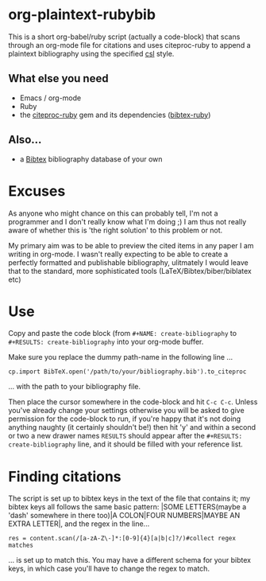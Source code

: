 # org-plaintext-rubybib
This is a short org-babel/ruby script (actually a code-block) that scans through an org-mode file for citations and uses citeproc-ruby to append a plaintext bibliography using the specified [csl](http://editor.citationstyles.org/about/) style. 

## What else you need

* Emacs / org-mode
* Ruby
* the [citeproc-ruby](https://github.com/inukshuk/citeproc-ruby) gem and its dependencies ([bibtex-ruby](https://github.com/inukshuk/bibtex-ruby))

## Also...

* a [Bibtex](http://www.bibtex.org) bibliography database of your own

# Excuses

As anyone who might chance on this can probably tell, I'm not a programmer and I don't really know what I'm doing ;) I am thus not really aware of whether this is 'the right solution' to this problem or not. 

My primary aim was to be able to preview the cited items in any paper I am writing in org-mode. I wasn't really expecting to be able to create a perfectly formatted and publishable bibliography, ulitmately I would leave that to the standard, more sophisticated tools (LaTeX/Bibtex/biber/biblatex etc)

# Use

Copy and paste the code block (from `#+NAME: create-bibliography` to `#+RESULTS: create-bibliography` into your org-mode buffer. 

Make sure you replace the dummy path-name in the following line ...

`cp.import BibTeX.open('/path/to/your/bibliography.bib').to_citeproc`

... with the path to your bibliography file.

Then place the cursor somewhere in the code-block and hit `C-c C-c`. Unless you've already change your settings otherwise you will be asked to give permission for the code-block to run, if you're happy that it's not doing anything naughty (it certainly shouldn't be!) then hit 'y' and within a second or two a new drawer names `RESULTS` should appear after the `#+RESULTS: create-bibliography` line, and it should be filled with your reference list.

# Finding citations

The script is set up to bibtex keys in the text of the file that contains it; my bibtex keys all follows the same basic pattern: |SOME LETTERS(maybe a 'dash' somewhere in there too)|A COLON|FOUR NUMBERS|MAYBE AN EXTRA LETTER|, and the regex in the line...

`res = content.scan(/[a-zA-Z\-]*:[0-9]{4}[a|b|c]?/)#collect regex matches`

... is set up to match this. You may have a different schema for your bibtex keys, in which case you'll have to change the regex to match.

